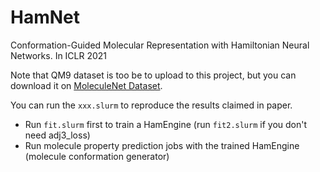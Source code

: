 # HamNet
Conformation-Guided Molecular Representation with Hamiltonian Neural Networks. In ICLR 2021

Note that QM9 dataset is too be to upload to this project, but you can download it on [MoleculeNet Dataset](http://moleculenet.ai/datasets-1).

You can run the `xxx.slurm` to reproduce the results claimed in paper.
- Run `fit.slurm` first to train a HamEngine (run `fit2.slurm` if you don't need adj3_loss)
- Run molecule property prediction jobs with the trained HamEngine (molecule conformation generator)
